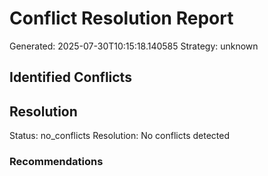 # Conflict Resolution Report

Generated: 2025-07-30T10:15:18.140585
Strategy: unknown

## Identified Conflicts


## Resolution

Status: no_conflicts
Resolution: No conflicts detected

### Recommendations

